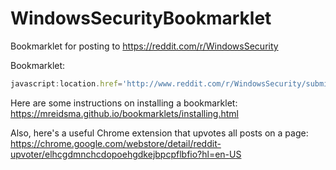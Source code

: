 # WindowsSecurityBookmarklet
Bookmarklet for posting to https://reddit.com/r/WindowsSecurity


Bookmarklet:

```javascript
javascript:location.href='http://www.reddit.com/r/WindowsSecurity/submit?url='+encodeURIComponent(location.href)+'&title='+encodeURIComponent(document.title)
```

Here are some instructions on installing a bookmarklet:
https://mreidsma.github.io/bookmarklets/installing.html

Also, here's a useful Chrome extension that upvotes all posts on a page:
https://chrome.google.com/webstore/detail/reddit-upvoter/elhcgdmnchcdopoehgdkejbpcpflbfio?hl=en-US

